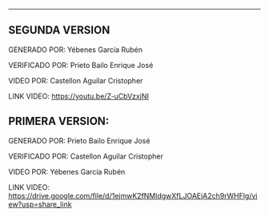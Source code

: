 ----------------------------------------------------------------------------------------------------------
SEGUNDA VERSION
----------------------------------------------------------------------------------------------------------
GENERADO POR:   Yébenes García Rubén

VERIFICADO POR: Prieto Bailo Enrique José

VIDEO POR:      Castellon Aguilar Cristopher 

LINK VIDEO: https://youtu.be/Z-uCbVzxjNI

PRIMERA VERSION:
----------------------------------------------------------------------------------------------------------
GENERADO POR:   Prieto Bailo Enrique José

VERIFICADO POR: Castellon Aguilar Cristopher 

VIDEO POR:      Yébenes García Rubén

LINK VIDEO: https://drive.google.com/file/d/1ejmwK2fNMldgwXfLJOAEjA2ch9rWHFlg/view?usp=share_link

